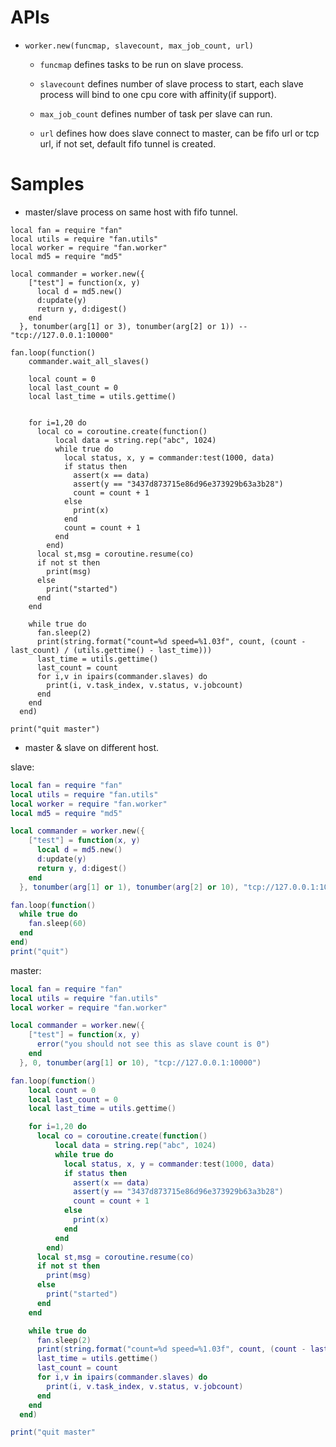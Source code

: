 APIs
====

* `worker.new(funcmap, slavecount, max_job_count, url)`
	* `funcmap` defines tasks to be run on slave process.

	
	* `slavecount` defines number of slave process to start, each slave process will bind to one cpu core with affinity(if support).

	
	* `max_job_count` defines number of task per slave can run.

	* `url` defines how does slave connect to master, can be fifo url or tcp url, if not set, default fifo tunnel is created.

Samples
=======

* master/slave process on same host with fifo tunnel.

```
local fan = require "fan"
local utils = require "fan.utils"
local worker = require "fan.worker"
local md5 = require "md5"

local commander = worker.new({
    ["test"] = function(x, y)
      local d = md5.new()
      d:update(y)
      return y, d:digest()
    end
  }, tonumber(arg[1] or 3), tonumber(arg[2] or 1)) --  "tcp://127.0.0.1:10000"

fan.loop(function()
    commander.wait_all_slaves()

    local count = 0
    local last_count = 0
    local last_time = utils.gettime()


    for i=1,20 do
      local co = coroutine.create(function()
          local data = string.rep("abc", 1024)
          while true do
            local status, x, y = commander:test(1000, data)
            if status then
              assert(x == data)
              assert(y == "3437d873715e86d96e373929b63a3b28")
              count = count + 1
            else
              print(x)
            end
            count = count + 1
          end
        end)
      local st,msg = coroutine.resume(co)
      if not st then
        print(msg)
      else
        print("started")
      end
    end

    while true do
      fan.sleep(2)
      print(string.format("count=%d speed=%1.03f", count, (count - last_count) / (utils.gettime() - last_time)))
      last_time = utils.gettime()
      last_count = count
      for i,v in ipairs(commander.slaves) do
        print(i, v.task_index, v.status, v.jobcount)
      end
    end
  end)

print("quit master")

```

* master & slave on different host.

slave:

```lua
local fan = require "fan"
local utils = require "fan.utils"
local worker = require "fan.worker"
local md5 = require "md5"

local commander = worker.new({
    ["test"] = function(x, y)
      local d = md5.new()
      d:update(y)
      return y, d:digest()
    end
  }, tonumber(arg[1] or 1), tonumber(arg[2] or 10), "tcp://127.0.0.1:10000")

fan.loop(function()
  while true do
    fan.sleep(60)
  end
end)
print("quit")
```

master:

```lua
local fan = require "fan"
local utils = require "fan.utils"
local worker = require "fan.worker"

local commander = worker.new({
    ["test"] = function(x, y)
      error("you should not see this as slave count is 0")
    end
  }, 0, tonumber(arg[1] or 10), "tcp://127.0.0.1:10000")

fan.loop(function()
    local count = 0
    local last_count = 0
    local last_time = utils.gettime()

    for i=1,20 do
      local co = coroutine.create(function()
          local data = string.rep("abc", 1024)
          while true do
            local status, x, y = commander:test(1000, data)
            if status then
              assert(x == data)
              assert(y == "3437d873715e86d96e373929b63a3b28")
              count = count + 1
            else
              print(x)
            end
          end
        end)
      local st,msg = coroutine.resume(co)
      if not st then
        print(msg)
      else
        print("started")
      end
    end

    while true do
      fan.sleep(2)
      print(string.format("count=%d speed=%1.03f", count, (count - last_count) / (utils.gettime() - last_time)))
      last_time = utils.gettime()
      last_count = count
      for i,v in ipairs(commander.slaves) do
        print(i, v.task_index, v.status, v.jobcount)
      end
    end
  end)

print("quit master"
```
